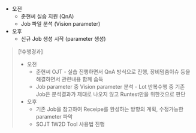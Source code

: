 - 오전
	- 준현씨 실습 지원 (QnA)
	- Job 파일 분석 (Vision parameter)
- 오후
	- 신규 Job 생성 시작 (parameter 생성)

>[!수행경과]
>- 오전
>	- 준현씨 OJT - 실습 진행하면서 QnA 방식으로 진행, 장비멈춤이슈 등을 해결하면서 관련내용 함께 습득
>	- Job parameter 중 Vision parameter 분석 - Lot 반복수행 중 기존 Job은 분석결과가 제대로 나오지 않고 Runtest만을 위한것으로 판단
>- 오후
>	- 기존 Job을 참고하여 Receipe를 완성하는 방향의 계획, 수정가능한 parameter 파악
>	- SOJT 1W2D Tool 사용법 진행


